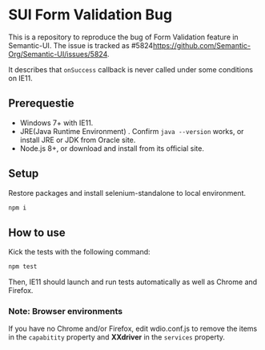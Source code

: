 # SUI Form Validation Bug

This is a repository to reproduce the bug of Form Validation feature in Semantic-UI.
The issue is tracked as #5824<https://github.com/Semantic-Org/Semantic-UI/issues/5824>.

It describes that `onSuccess` callback is never called under some conditions on IE11.

## Prerequestie

* Windows 7+ with IE11.
* JRE(Java Runtime Environment) .  Confirm `java --version` works, or install JRE or JDK from Oracle site.
* Node.js 8+, or download and install from its official site.

## Setup

Restore packages and install selenium-standalone to local environment.

```bash
npm i
```

## How to use

Kick the tests with the following command:

```bash
npm test
```

Then, IE11 should launch and run tests automatically as well as Chrome and Firefox.

### Note: Browser environments

If you have no Chrome and/or Firefox, edit wdio.conf.js to remove the items in the `capabitity` property and __XXdriver__ in the `services` property.

